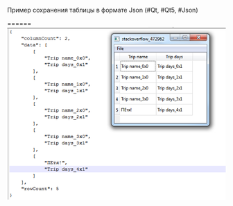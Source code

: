 Пример сохранения таблицы в формате Json (#Qt, #Qt5, #Json)

======
![](https://raw.githubusercontent.com/gil9red/table_save_load_as_json/master/screenshot.png)
